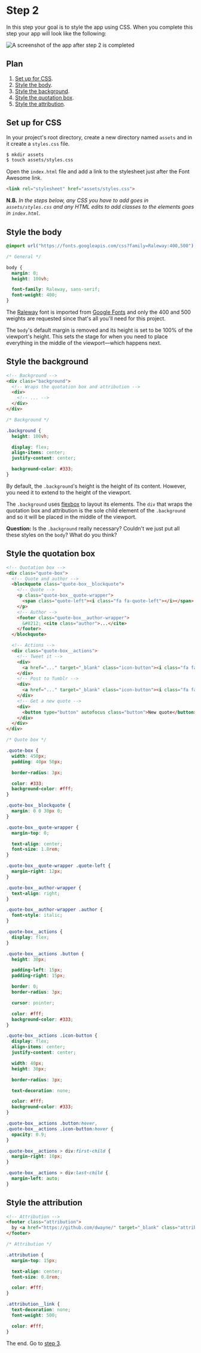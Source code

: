 # Step 2

In this step your goal is to style the app using CSS. When you complete this
step your app will look like the following:

![A screenshot of the app after step 2 is completed](assets/step-02-final.png)

## Plan

1. [Set up for CSS](#set-up-for-css).
2. [Style the body](#style-the-body).
3. [Style the background](#style-the-background).
4. [Style the quotation box](#style-the-quotation-box).
5. [Style the attribution](#style-the-attribution).

## Set up for CSS

In your project's root directory, create a new directory named `assets` and in
it create a `styles.css` file.

```sh
$ mkdir assets
$ touch assets/styles.css
```

Open the `index.html` file and add a link to the stylesheet just after the
Font Awesome link.

```html
<link rel="stylesheet" href="assets/styles.css">
```

**N.B.** *In the steps below, any CSS you have to add goes in
`assets/styles.css` and any HTML edits to add classes to the elements goes in
`index.html`.*

## Style the body

```css
@import url("https://fonts.googleapis.com/css?family=Raleway:400,500");

/* General */

body {
  margin: 0;
  height: 100vh;

  font-family: Raleway, sans-serif;
  font-weight: 400;
}
```

The [Raleway](https://fonts.google.com/specimen/Raleway) font is imported from
[Google Fonts](https://fonts.google.com/) and only the 400 and 500
weights are requested since that's all you'll need for this project.

The `body`'s default margin is removed and its height is set to be 100% of the
viewport's height. This sets the stage for when you need to place everything
in the middle of the viewport&mdash;which happens next.

## Style the background

```html
<!-- Background -->
<div class="background">
  <!-- Wraps the quotation box and attribution -->
  <div>
    <!-- ... -->
  </div>
</div>
```

```css
/* Background */

.background {
  height: 100vh;

  display: flex;
  align-items: center;
  justify-content: center;

  background-color: #333;
}
```

By default, the `.background`'s height is the height of its content. However,
you need it to extend to the height of the viewport.

The `.background` uses
[flexbox](https://developer.mozilla.org/en-US/docs/Web/CSS/CSS_Flexible_Box_Layout)
to layout its elements. The `div` that wraps
the quotation box and attribution is the sole child element of the
`.background` and so it will be placed in the middle of the
viewport.

**Question:** Is the `.background` really necessary? Couldn't we just put all
these styles on the `body`? What do you think?

## Style the quotation box

```html
<!-- Quotation box -->
<div class="quote-box">
  <!-- Quote and author -->
  <blockquote class="quote-box__blockquote">
    <!-- Quote -->
    <p class="quote-box__quote-wrapper">
      <span class="quote-left"><i class="fa fa-quote-left"></i></span>...
    </p>
    <!-- Author -->
    <footer class="quote-box__author-wrapper">
      &#8212; <cite class="author">...</cite>
    </footer>
  </blockquote>

  <!-- Actions -->
  <div class="quote-box__actions">
    <!-- Tweet it -->
    <div>
      <a href="..." target="_blank" class="icon-button"><i class="fa fa-twitter"></i></a>
    </div>
    <!-- Post to Tumblr -->
    <div>
      <a href="..." target="_blank" class="icon-button"><i class="fa fa-tumblr"></i></a>
    </div>
    <!-- Get a new quote -->
    <div>
      <button type="button" autofocus class="button">New quote</button>
    </div>
  </div>
</div>
```

```css
/* Quote box */

.quote-box {
  width: 450px;
  padding: 40px 50px;

  border-radius: 3px;

  color: #333;
  background-color: #fff;
}

.quote-box__blockquote {
  margin: 0 0 30px 0;
}

.quote-box__quote-wrapper {
  margin-top: 0;

  text-align: center;
  font-size: 1.8rem;
}

.quote-box__quote-wrapper .quote-left {
  margin-right: 12px;
}

.quote-box__author-wrapper {
  text-align: right;
}

.quote-box__author-wrapper .author {
  font-style: italic;
}

.quote-box__actions {
  display: flex;
}

.quote-box__actions .button {
  height: 30px;

  padding-left: 15px;
  padding-right: 15px;

  border: 0;
  border-radius: 3px;

  cursor: pointer;

  color: #fff;
  background-color: #333;
}

.quote-box__actions .icon-button {
  display: flex;
  align-items: center;
  justify-content: center;

  width: 40px;
  height: 30px;

  border-radius: 3px;

  text-decoration: none;

  color: #fff;
  background-color: #333;
}

.quote-box__actions .button:hover,
.quote-box__actions .icon-button:hover {
  opacity: 0.9;
}

.quote-box__actions > div:first-child {
  margin-right: 10px;
}

.quote-box__actions > div:last-child {
  margin-left: auto;
}
```

## Style the attribution

```html
<!-- Attribution -->
<footer class="attribution">
  by <a href="https://github.com/dwayne/" target="_blank" class="attribution__link">dwayne</a>
</footer>
```

```css
/* Attribution */

.attribution {
  margin-top: 15px;

  text-align: center;
  font-size: 0.8rem;

  color: #fff;
}

.attribution__link {
  text-decoration: none;
  font-weight: 500;

  color: #fff;
}
```

The end. Go to [step 3](step-03.md).
